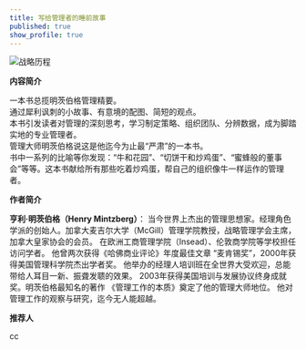 ```yaml
---
title: 写给管理者的睡前故事
published: true
show_profile: true
---
```


![战略历程]({{site.url}}/asset/books/xgglzdsqgs_cover.jpg)

**内容简介**

一本书总揽明茨伯格管理精要。<br>
通过犀利讽刺的小故事、有意境的配图、简短的观点。<br>
本书引发读者对管理的深刻思考，学习制定策略、组织团队、分辨数据，成为脚踏实地的专业管理者。<br>
管理大师明茨伯格说这是他迄今为止最“严肃”的一本书。<br>
书中一系列的比喻等你发现：“牛和花园”、“切饼干和炒鸡蛋”、“蜜蜂般的董事会”等等。这本书献给所有那些吃着炒鸡蛋，帮自己的组织像牛一样运作的管理者。

**作者简介**

**亨利·明茨伯格（Henry Mintzberg）**：
当今世界上杰出的管理思想家。经理角色学派的创始人。加拿大麦吉尔大学（McGill）管理学院教授，战略管理学会主席，加拿大皇家协会的会员。
在欧洲工商管理学院（Insead）、伦敦商学院等学校担任访问学者。
他曾两次获得《哈佛商业评论》年度最佳文章 “麦肯锡奖”，2000年获得美国管理科学院杰出学者奖。
他举办的经理人培训班在全世界大受欢迎，总能带给人耳目一新、振聋发聩的效果。
2003年获得美国培训与发展协议终身成就奖。明茨伯格最知名的著作 《管理工作的本质》奠定了他的管理大师地位。
他对管理工作的观察与研究，迄今无人能超越。

**推荐人**

cc